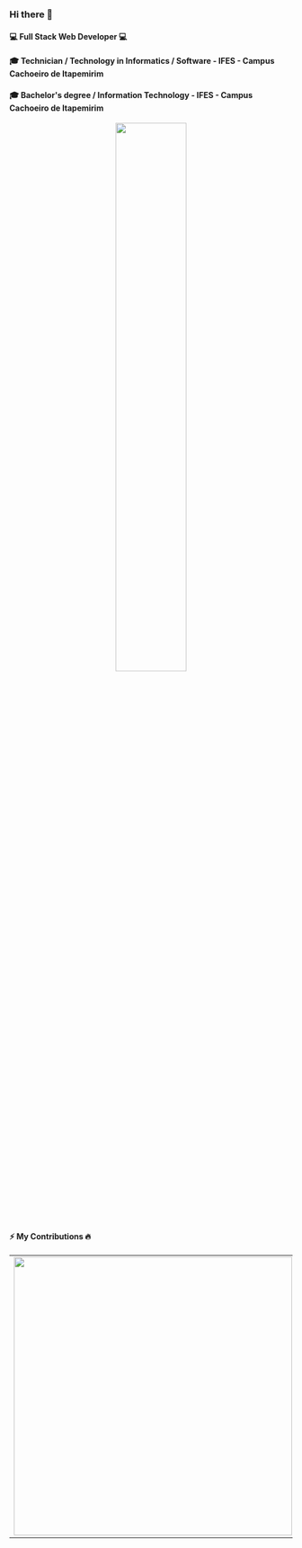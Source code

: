 ###  Hi there 👋
####   :computer: Full Stack Web Developer :computer:
####  :mortar_board: Technician / Technology in Informatics / Software - IFES - Campus Cachoeiro de Itapemirim 
####  :mortar_board:  Bachelor's degree / Information Technology - IFES - Campus Cachoeiro de Itapemirim 
<p align="center">
 <img 
      width="50%" 
      src="http://49.media.tumblr.com/7716ef547264521e476a067b1c8d2717/tumblr_mevr65Tt1i1s0odt8o1_500.gif" />
</p>
 
#### ⚡ My Contributions :fire:

<center>
  <table>
    <tr>
        <td><img width="495px" align="left" src="https://github-readme-stats.vercel.app/api?username=matheusbresinski&count_private=true&show_icons=true" /></td>
        <td><img width="400px" align="left" src="https://github-readme-stats.vercel.app/api/top-langs/?username=matheusbresinski&hide=html&layout=compact" /></td>
    </tr>   
  </table>
</center>

<!---->
